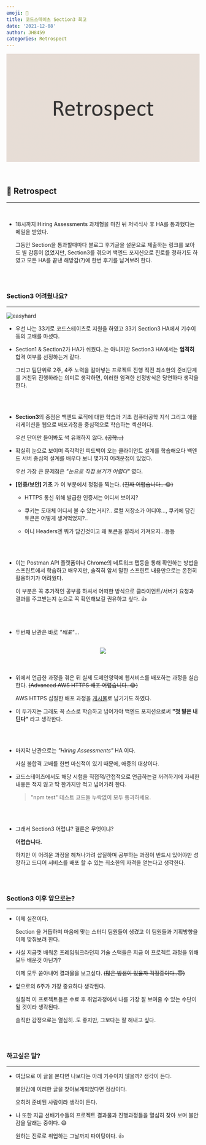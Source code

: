 ```yaml
---
emoji: 🤔
title: 코드스테이츠 Section3 회고
date: '2021-12-08'
author: JH8459
categories: Retrospect
---
```


![github-blog.png](../../assets/common/RETROSPECT.png)

<br>

## 🤔 Retrospect

---

<br>

- 18시까지 Hiring Assessments 과제형을 마친 뒤 저녁식사 후 HA를 통과했다는 메일을 받았다.

  그동안 Section을 통과할때마다 블로그 후기글을 설문으로 제출하는 링크를 보아도 별 감흥이 없었지만, Section3를 겪으며 백엔드 포지션으로 진로를 정하기도 하였고 모든 HA를 끝낸 해방감(?)에 한번 후기를 남겨보려 한다.

<br>
<br>

### Section3 어려웠나요?

---

![easyhard](https://user-images.githubusercontent.com/83164003/145323347-861351cd-23b9-4d2c-860c-a9e7234a596e.png)

- 우선 나는 33기로 코드스테이츠로 지원을 하였고 33기 Section3 HA에서 기수이동의 고배를 마셨다.

- Section1 & Section2가 HA가 쉬웠다..는 아니지만 Section3 HA에서는 **엄격히** 합격 여부를 선정하는거 같다.

  그리고 팀단위로 2주, 4주 노력을 갈아넣는 프로젝트 진행 직전 최소한의 준비단계를 거친뒤 진행하라는 의미로 생각하면, 이러한 엄격한 선정방식은 당연하다 생각을 한다.

<br>
<br>

- **Section3**의 중점은 백엔드 로직에 대한 학습과 기초 컴퓨터공학 지식 그리고 애플리케이션을 웹으로 배포과정을 중심적으로 학습하는 섹션이다.

  우선 단어만 들어봐도 썩 유쾌하지 않다. ~~(공학...)~~

- 확실히 눈으로 보이며 즉각적인 피드백이 오는 클라이언트 설계를 학습해오다 백엔드 서버 중심의 설계를 배우다 보니 몇가지 어려운점이 있었다.

  우선 가장 큰 문제점은 _"눈으로 직접 보기가 어렵다"_ 였다.

- **[인증/보안] 기초** 가 이 부분에서 정점을 찍는다. ~~(진짜 어렵습니다.. 😂)~~

  - HTTPS 통신 위해 발급한 인증서는 어디서 보이지?

  - 쿠키는 도대체 어디서 볼 수 있는거지?.. 로컬 저장소가 어디야..., 쿠키에 담긴 토큰은 어떻게 생겨먹었지?..

  - 아니 Headers엔 뭐가 담긴것이고 왜 토큰을 잘라서 가져오지...등등

<br>
<br>

- 이는 Postman API 플랫폼이나 Chrome의 네트워크 탭등을 통해 확인하는 방법을 스프린트에서 학습하고 배우지만, 솔직히 앞서 말한 스프린트 내용만으로는 온전히 활용하기가 어려웠다.

  이 부분은 꼭 추가적인 공부를 하셔서 어떠한 방식으로 클라이언트/서버가 요청과 결과를 주고받는지 눈으로 꼭 확인해보길 권유하고 싶다. 👍

<br>
<br>

- 두번째 난관은 바로 _"배포"_...

<br>

<center><img src="https://user-images.githubusercontent.com/83164003/145323400-e3203fa4-b592-4032-9919-1c9b3262306a.png"/></center><br><br>

- 위에서 언급한 과정을 겪은 뒤 실제 도메인영역에 웹서비스를 배포하는 과정을 실습한다. ~~(Advanced AWS HTTPS 배포 어렵습니다..😂)~~

  AWS HTTPS 삽질한 배포 과정을 <a href="https://blog.jh8459.com/2021-11-26-TIL/" target="_blank">게시물</a>로 남기기도 하였다.

- 이 두가지는 그래도 꼭 스스로 학습하고 넘어가야 백엔드 포지션으로써 **"첫 발은 내딘다"** 라고 생각한다.

<br>
<br>

- 마지막 난관으로는 _"Hiring Assessments"_ HA 이다.

  사실 불합격 고배를 한번 마신적이 있기 때문에, 애증의 대상이다.

- 코드스테이츠에서도 해당 시험을 직접적/간접적으로 언급하는걸 꺼려하기에 자세한 내용은 적지 않고 딱 한가지만 적고 넘어가려 한다.

  > "npm test" 테스트 코드들 누락없이 모두 통과하세요.

<br>
<br>

- 그래서 Section3 어렵냐? 결론은 무엇이냐?

  **어렵습니다.**

  하지만 이 어려운 과정을 헤쳐나가려 삽질하며 공부하는 과정이 반드시 있어야만 성장하고 드디어 서비스를 배포 할 수 있는 최소한의 자격을 얻는다고 생각한다.

<br>
<br>

### Section3 이후 앞으로는?

---

- 이제 실전이다.

  Section 을 거듭하며 마음에 맞는 스터디 팀원들이 생겼고 이 팀원들과 기획방향을 이제 맞춰보려 한다.

- 사실 지금껏 배워온 프레임워크라던지 기술 스택들은 지금 이 프로젝트 과정을 위해 모두 배운것 아닌가?

  이제 모두 쏟아내어 결과물을 보고싶다. ~~(많은 밤샘이 있을까 걱정중이다..😇)~~

- 앞으로의 6주가 가장 중요하다 생각된다.

  실질적 이 프로젝트들은 수료 후 취업과정에서 나를 가장 잘 보여줄 수 있는 수단이 될 것이라 생각된다.

  솔직한 감정으로는 열심히..도 좋지만, 그보다는 잘 해내고 싶다.

<br>
<br>

### 하고싶은 말?

---

- 여담으로 이 글을 본다면 나보다는 아래 기수이지 않을까? 생각이 든다.

  불안감에 이러한 글을 찾아보게되었다면 정상이다.

  오히려 준비된 사람이라 생각이 든다.

- 나 또한 지금 선배기수들의 프로젝트 결과물과 진행과정들을 열심히 찾아 보며 불안감을 달래는 중이다. 😅

  원하는 진로로 취업하는 그날까지 파이팅이다. 👍

<br>
<br>

```toc

```
